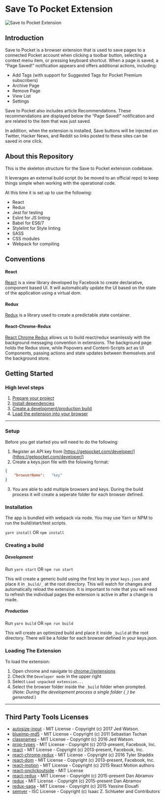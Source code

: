 # Save To Pocket Extension

![Save to Pocket Extension](http://assets.getpocket.com/images/github/Save_to_Pocket.png)

## Introduction

Save to Pocket is a browser extension that is used to save pages to a connected Pocket account when clicking a toolbar button, selecting a context menu item, or pressing keyboard shortcut. When a page is saved, a “Page Saved!” notification appears and offers additional actions, including:

* Add Tags (with support for Suggested Tags for Pocket Premium subscribers)
* Archive Page
* Remove Page
* View List
* Settings

Save to Pocket also includes article Recommendations. These recommendations are displayed below the “Page Saved!” notification and are related to the item that was just saved.

In addition, when the extension is installed, Save buttons will be injected on Twitter, Hacker News, and Reddit so links posted to these sites can be saved in one click.

## About this Repository

This is the skeleton structure for the Save to Pocket extension codebase.

It leverages an external build script (to be moved to an official repo) to keep things simple when working with the operational code.

At this time it is set up to use the following:

- React
- Redux
- Jest for testing
- Eslint for JS linting
- Babel for ES6/7
- Stylelint for Style linting
- SASS
- CSS modules
- Webpack for compiling

## Conventions

#### React
[React](https://facebook.github.io/react/) is a view library developed by Facebook to create declarative, component based UI.  It will automatically update the UI based on the state of the application using a virtual dom.

#### Redux
[Redux](http://redux.js.org/) is a library used to create a predictable state container.

#### React-Chrome-Redux
[React Chrome Redux](https://github.com/tshaddix/react-chrome-redux) allows us to build react/redux seamlessly with the background messaging convention in extensions.  The background page holds the Redux store, while Popovers and Content-Scripts act as UI Components, passing actions and state updates between themselves and the background store.

## Getting Started

### High level steps
1. [Prepare your project](#setupanchor)
1. [Install dependencies](#installanchor)
1. [Create a development/production build](#buildanchor)
1. [Load the extension into your browser](#loadinganchor)

---
<a name="setupanchor"></a>
### Setup
Before you get started you will need to do the following:

1. Register an API key from [https://getpocket.com/developer/](https://getpocket.com/developer/)
2. Create a keys.json file with the folowing format:

```json
{
    "browserName":   "key"
}
```

3. You are able to add multiple browsers and keys.  During the build process
it will create a seperate folder for each browser defined.

<a name="installanchor"></a>
### Installation
The app is bundled with webpack via node.  You may use Yarn or NPM to run the
build/start/test scripts.

`yarn install` OR `npm install`

<a name="buildanchor"></a>
### Creating a build

##### *Development*
Run `yarn start` OR `npm run start`

This will create a generic build using the first key in your `keys.json` and
place it in `_build/_` at the root directory.  This will watch for changes and
automatically reload the extension.  It is important to note that you will need
to refresh the individual pages the extension is active in after a change is made.

##### *Production*

Run `yarn build` OR `npm run build`

This will create an optimized build and place it inside `_build` at the root
directory. There will be a folder for each browser defined in
your keys.json.

<a name="loadinganchor"></a>
### Loading The Extension

To load the extension:

1. Open chrome and navigate to [chrome://extensions](chrome://extensions)
2. Check the `Developer mode` in the upper right
3. Select `Load unpacked extension...`
4. Select the browser folder inside the `_build` folder when prompted.
(*Note: During the development process a single folder (`_`) be generated.*)
---

## Third Party Tools Licenses
-  [autosize-input](https://github.com/JedWatson/react-input-autosize) - MIT License - Copyright (c) 2017 Jed Watson.
-  [blueimp-md5](https://github.com/blueimp/JavaScript-MD5) - MIT License - Copyright (c) 2011 Sebastian Tschan
-  [classnames](https://github.com/JedWatson/classnames) - MIT License - Copyright (c) 2016 Jed Watson.
-  [prop-types](https://github.com/facebook/prop-types) - MIT License - Copyright (c) 2013-present, Facebook, Inc.
-  [react](https://github.com/facebook/react) - MIT License - Copyright (c) 2013-present, Facebook, Inc.
-  [react-chrome-redux](https://github.com/tshaddix/react-chrome-redux) - MIT License - Copyright (c) 2016 Tyler Shaddix
-  [react-dom](https://github.com/facebook/react) - MIT License - Copyright (c) 2013-present, Facebook, Inc.
-  [react-motion](https://github.com/chenglou/react-motion) - MIT License - Copyright (c) 2015 React Motion authors
-  [react-onclickoutside](https://github.com/Pomax/react-onclickoutside) - MIT License
-  [react-redux](https://github.com/reactjs/react-redux) - MIT License - Copyright (c) 2015-present Dan Abramov
-  [redux](https://github.com/reactjs/redux) - MIT License - Copyright (c) 2015-present Dan Abramov
-  [redux-saga](https://github.com/redux-saga/redux-saga) - MIT License - Copyright (c) 2015 Yassine Elouafi
-  [semver](https://github.com/npm/node-semver) - ISC License - Copyright (c) Isaac Z. Schlueter and Contributors


